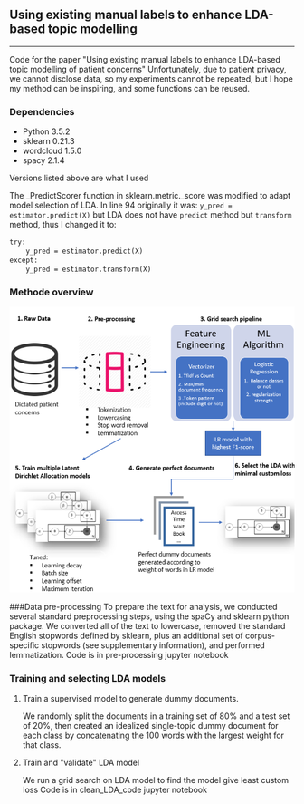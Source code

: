 ## Using existing manual labels to enhance LDA-based topic modelling
---
Code for the paper "Using existing manual labels to enhance LDA-based topic modelling of patient concerns"
Unfortunately, due to patient privacy, we cannot disclose data, so my experiments cannot be repeated, but I hope my method can be inspiring, and some functions can be reused.

### Dependencies
+ Python 3.5.2 
+ sklearn 0.21.3
+ wordcloud 1.5.0
+ spacy 2.1.4

Versions listed above are what I used

The _PredictScorer function in sklearn.metric._score was modified to adapt model selection of LDA. In line 94 originally it was:
`y_pred = estimator.predict(X)`
but LDA does not have `predict` method but `transform` method, thus I changed it to:
```
try:
    y_pred = estimator.predict(X)
except:
    y_pred = estimator.transform(X)
```
### Methode overview
![Getting Started](./whole_pipeline.png)

###Data pre-processing
To prepare the text for analysis, we conducted several standard preprocessing steps, using the spaCy and sklearn python package. We converted all of the text to lowercase, removed the standard English stopwords defined by sklearn, plus an additional set of corpus-specific stopwords (see supplementary information), and performed lemmatization.
Code is in pre-processing jupyter notebook

### Training and selecting LDA models

1. Train a supervised model to generate dummy documents.  

   We randomly split the documents in a training set of 80% and a test set of 20%, then created an idealized single-topic dummy document for each class by concatenating the 100 words with the largest weight for that class.
2. Train and "validate" LDA model  


   We run a grid search on LDA model to find the model give least custom loss 
Code is in clean_LDA_code jupyter notebook